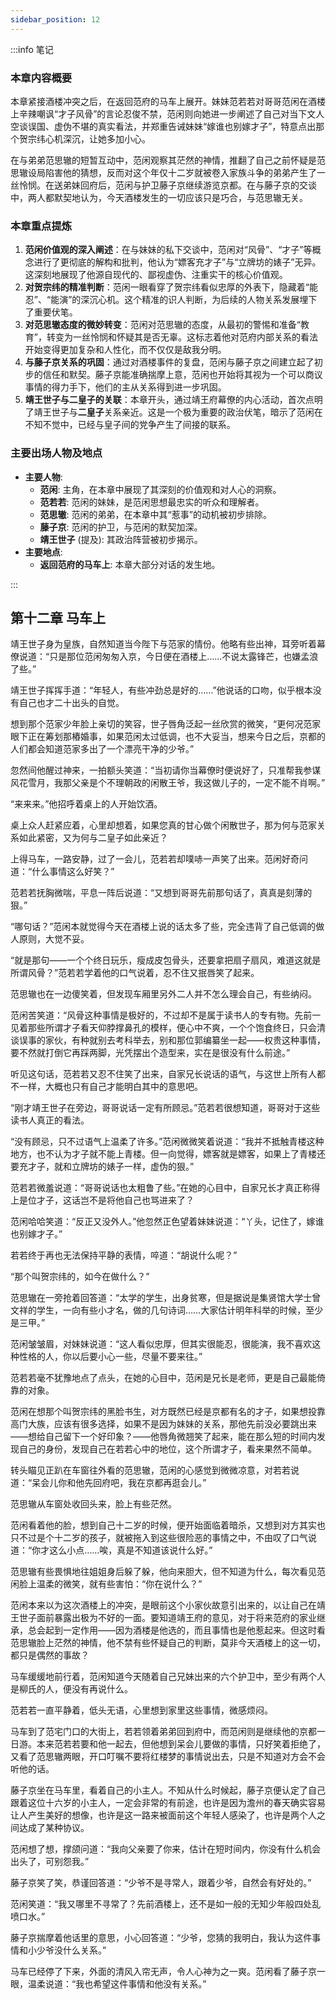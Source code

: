 ```yaml
---
sidebar_position: 12
---
```


:::info 笔记

### 本章内容概要

本章紧接酒楼冲突之后，在返回范府的马车上展开。妹妹范若若对哥哥范闲在酒楼上辛辣嘲讽“才子风骨”的言论忍俊不禁，范闲则向她进一步阐述了自己对当下文人空谈误国、虚伪不堪的真实看法，并郑重告诫妹妹“嫁谁也别嫁才子”，特意点出那个贺宗纬心机深沉，让她多加小心。

在与弟弟范思辙的短暂互动中，范闲观察其茫然的神情，推翻了自己之前怀疑是范思辙设局陷害他的猜想，反而对这个年仅十二岁就被卷入家族斗争的弟弟产生了一丝怜悯。在送弟妹回府后，范闲与护卫藤子京继续游览京都。在与藤子京的交谈中，两人都默契地认为，今天酒楼发生的一切应该只是巧合，与范思辙无关。

### 本章重点提炼

1.  **范闲价值观的深入阐述**：在与妹妹的私下交谈中，范闲对“风骨”、“才子”等概念进行了更彻底的解构和批判，他认为“嫖客充才子”与“立牌坊的婊子”无异。这深刻地展现了他源自现代的、鄙视虚伪、注重实干的核心价值观。
2.  **对贺宗纬的精准判断**：范闲一眼看穿了贺宗纬看似忠厚的外表下，隐藏着“能忍”、“能演”的深沉心机。这个精准的识人判断，为后续的人物关系发展埋下了重要伏笔。
3.  **对范思辙态度的微妙转变**：范闲对范思辙的态度，从最初的警惕和准备“教育”，转变为一丝怜悯和怀疑其是否无辜。这标志着他对范府内部关系的看法开始变得更加复杂和人性化，而不仅仅是敌我分明。
4.  **与藤子京关系的巩固**：通过对酒楼事件的复盘，范闲与藤子京之间建立起了初步的信任和默契。藤子京能准确揣摩上意，范闲也开始将其视为一个可以商议事情的得力手下，他们的主从关系得到进一步巩固。
5.  **靖王世子与二皇子的关联**：本章开头，通过靖王府幕僚的内心活动，首次点明了靖王世子与**二皇子**关系亲近。这是一个极为重要的政治伏笔，暗示了范闲在不知不觉中，已经与皇子间的党争产生了间接的联系。

### 主要出场人物及地点

* **主要人物**:
    * **范闲**: 主角，在本章中展现了其深刻的价值观和对人心的洞察。
    * **范若若**: 范闲的妹妹，是范闲思想最忠实的听众和理解者。
    * **范思辙**: 范闲的弟弟，在本章中其“惹事”的动机被初步排除。
    * **藤子京**: 范闲的护卫，与范闲的默契加深。
    * **靖王世子** (提及): 其政治阵营被初步揭示。
* **主要地点**:
    * **返回范府的马车上**: 本章大部分对话的发生地。

:::

## 第十二章 **马车上**

靖王世子身为皇族，自然知道当今陛下与范家的情份。他略有些出神，耳旁听着幕僚说道：“只是那位范闲匆匆入京，今日便在酒楼上……不说太露锋芒，也嫌孟浪了些。”

靖王世子挥挥手道：“年轻人，有些冲劲总是好的……”他说话的口吻，似乎根本没有自己也才二十出头的自觉。

想到那个范家少年脸上亲切的笑容，世子唇角泛起一丝欣赏的微笑，“更何况范家眼下正在筹划那樁婚事，如果范闲太过低调，也不大妥当，想来今日之后，京都的人们都会知道范家多出了一个漂亮干净的少爷。”

忽然间他醒过神来，一拍额头笑道：“当初请你当幕僚时便说好了，只准帮我参谋风花雪月，我那父亲是个不理朝政的闲散王爷，我这做儿子的，一定不能不肖啊。”

“来来来。”他招呼着桌上的人开始饮酒。

桌上众人赶紧应着，心里却想着，如果您真的甘心做个闲散世子，那为何与范家关系如此紧密，又为何与二皇子如此亲近？

上得马车，一路安静，过了一会儿，范若若却噗哧一声笑了出来。范闲好奇问道：“什么事情这么好笑？”

范若若抚胸微喘，平息一阵后说道：“又想到哥哥先前那句话了，真真是刻薄的狠。”

“哪句话？”范闲本就觉得今天在酒楼上说的话太多了些，完全违背了自己低调的做人原则，大觉不妥。

“就是那句——一个个终日玩乐，瘦成皮包骨头，还要拿把扇子扇风，难道这就是所谓风骨？”范若若学着他的口气说着，忍不住又抿唇笑了起来。

范思辙也在一边傻笑着，但发现车厢里另外二人并不怎么理会自己，有些纳闷。

范闲苦笑道：“风骨这种事情是极好的，不过却不是属于读书人的专有物。先前一见着那些所谓才子看天仰脖撑鼻孔的模样，便心中不爽，一个个饱食终日，只会清谈误事的家伙，有种就别去考科举去，别和那位郭编纂坐一起——权贵这种事情，要不然就打倒它再踩两脚，光凭摆出个造型来，实在是很没有什么前途。”

听见这句话，范若若又忍不住笑了出来，自家兄长说话的语气，与这世上所有人都不一样，大概也只有自己才能明白其中的意思吧。

“刚才靖王世子在旁边，哥哥说话一定有所顾忌。”范若若很想知道，哥哥对于这些读书人真正的看法。

“没有顾忌，只不过语气上温柔了许多。”范闲微微笑着说道：“我并不抵触青楼这种地方，也不认为才子就不能上青楼。但一向觉得，嫖客就是嫖客，如果上了青楼还要充才子，就和立牌坊的婊子一样，虚伪的狠。”

范若若微羞说道：“哥哥说话也太粗鲁了些。”在她的心目中，自家兄长才真正称得上是位才子，这话岂不是将他自己也骂进来了？

范闲哈哈笑道：“反正又没外人。”他忽然正色望着妹妹说道：“丫头，记住了，嫁谁也别嫁才子。”

若若终于再也无法保持平静的表情，啐道：“胡说什么呢？”

“那个叫贺宗纬的，如今在做什么？”

范思辙在一旁抢着回答道：“太学的学生，出身贫寒，但是据说是集贤馆大学士曾文祥的学生，一向有些小才名，做的几句诗词……大家估计明年科举的时候，至少是三甲。”

范闲皱皱眉，对妹妹说道：“这人看似忠厚，但其实很能忍，很能演，我不喜欢这种性格的人，你以后要小心一些，尽量不要来往。”

范若若毫不犹豫地点了点头，在她的心目中，范闲是兄长是老师，更是自己最能倚靠的对象。

范闲在想那个叫贺宗纬的黑脸书生，对方既然已经是京都有名的才子，如果想投靠高门大族，应该有很多选择，如果不是因为妹妹的关系，那他先前没必要跳出来——想给自己留下一个好印象？——他唇角微翘笑了起来，能在那么短的时间内发现自己的身份，发现自己在若若心中的地位，这个所谓才子，看来果然不简单。

转头瞄见正趴在车窗往外看的范思辙，范闲的心感觉到微微凉意，对若若说道：“呆会儿你和他先回府吧，我在京都再逛会儿。”

范思辙从车窗处收回头来，脸上有些茫然。

范闲看着他的脸，想到自己十二岁的时候，便开始面临着暗杀，又想到对方其实也只不过是个十二岁的孩子，就被拖入到这些很险恶的事情之中，不由叹了口气说道：“你才这么小点……唉，真是不知道该说什么好。”

范思辙有些畏惧地往姐姐身后躲了躲，他向来胆大，但不知道为什么，每次看见范闲脸上温柔的微笑，就有些害怕：“你在说什么？”

范闲本来以为这次酒楼上的冲突，是眼前这个小家伙故意引出来的，以让自己在靖王世子面前暴露出极为不好的一面。要知道靖王府的意见，对于将来范府的家业继承，总会起到一定作用——因为酒楼是他选的，而且事情也是他惹起来。但这时看范思辙脸上茫然的神情，他不禁有些怀疑自己的判断，莫非今天酒楼上的这一切，都只是偶然的事故？

马车缓缓地前行着，范闲知道今天随着自己兄妹出来的六个护卫中，至少有两个人是柳氏的人，便没有再说什么。

范若若一直平静着，低头无语，心里想到家里这些事情，微感烦闷。

马车到了范宅门口的大街上，若若领着弟弟回到府中，而范闲则是继续他的京都一日游。本来范若若要和他一起去，但他想到呆会儿要做的事情，只好笑着拒绝了，又看了范思辙两眼，开口叮嘱不要将红楼梦的事情说出去，只是不知道对方会不会听他的话。

藤子京坐在马车里，看着自己的小主人。不知从什么时候起，藤子京便认定了自己跟着这位十六岁的小主人，一定会非常的有前途，也许是因为澹州的春天确实容易让人产生美好的想像，也许是这一路来被面前这个年轻人感染了，也许是两个人之间达成了某种协议。

范闲想了想，撑颌问道：“我向父亲要了你来，估计在短时间内，你没有什么机会出头了，可别怨我。”

藤子京笑了笑，恭谨回答道：“少爷不是寻常人，跟着少爷，自然会有好处的。”

范闲笑道：“我又哪里不寻常了？先前酒楼上，还不是如一般的无知少年般四处乱喷口水。”

藤子京揣摩着他话里的意思，小心回答道：“少爷，您猜的我明白，我认为这件事情和小少爷没什么关系。”

马车已经停了下来，外面的清风入帘无声，令人心神为之一爽。范闲看了藤子京一眼，温柔说道：“我也希望这件事情和他没有关系。”

